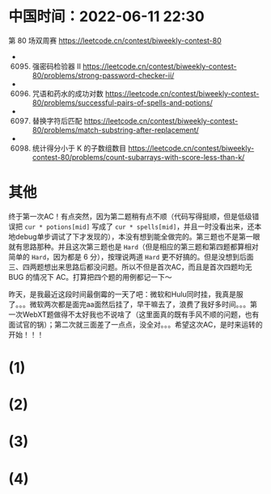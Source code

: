 
# 中国时间：2022-06-11 22:30

第 80 场双周赛 https://leetcode.cn/contest/biweekly-contest-80
- 6095. 强密码检验器 II https://leetcode.cn/contest/biweekly-contest-80/problems/strong-password-checker-ii/
- 6096. 咒语和药水的成功对数 https://leetcode.cn/contest/biweekly-contest-80/problems/successful-pairs-of-spells-and-potions/
- 6097. 替换字符后匹配 https://leetcode.cn/contest/biweekly-contest-80/problems/match-substring-after-replacement/
- 6098. 统计得分小于 K 的子数组数目 https://leetcode.cn/contest/biweekly-contest-80/problems/count-subarrays-with-score-less-than-k/

# 其他

终于第一次AC！有点突然，因为第二题稍有点不顺（代码写得挺顺，但是低级错误把 `cur * potions[mid]` 写成了 `cur * spells[mid]`，并且一时没看出来，还本地debug单步调试了下才发现的），本没有想到能全做完的。第三题也不是第一眼就有思路那种。并且这次第三题也是 `Hard`（但是相应的第三题和第四题都算相对简单的 `Hard`，因为都是 6 分），按理说两道 `Hard` 更不好搞的。但是没想到后面三、四两题想出来思路后都没问题。所以不但是首次AC，而且是首次四题均无 BUG 的情况下 AC。打算把四个题的用例都记一下～

昨天，是我最近这段时间最倒霉的一天了吧：微软和Hulu同时挂，我真是服了。。。微软两次都是面完aa面然后挂了，早干嘛去了，浪费了我好多时间。。。第一次WebXT题做得不太好我也不说啥了（这里面真的既有手风不顺的问题，也有面试官的锅）；第二次就三面差了一点点，没全对。。。希望这次AC，是时来运转的开始！！！

# (1)

# (2)

# (3)

# (4)
